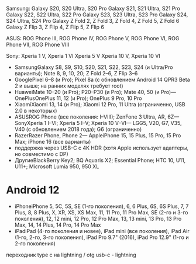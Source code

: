 Samsung:
Galaxy S20, S20 Ultra, S20 Pro
Galaxy S21, S21 Ultra, S21 Pro
Galaxy S22, S22 Ultra, S22 Pro
Galaxy S23, S23 Ultra, S23 Pro
Galaxy S24, S24 Ultra, S24 Pro
Galaxy Z Fold 2, Z Fold 3, Z Fold 4, Z Fold 5, Z Fold 6
Galaxy Z Flip 3, Z Flip 4, Z Flip 5, Z Flip 6


ASUS:
ROG Phone III, ROG Phone IV, ROG Phone V, ROG Phone VI, ROG Phone VII, ROG Phone VIII

Sony:
Xperia 1 V, Xperia 1 VI
Xperia 5 V
Xperia 10 V, Xperia 10 VI


- SamsungGalaxy S8, S9, S10, S20, S21, S22, S23, S24 (и Ultra/Pro варианты); Note 8, 9, 10, 20; Z Fold 2–6, Z Flip 3–6
- GooglePixel 6–8 (и Pro); Pixel 8a (с обновлением Android 14 QPR3 Beta 2 и выше; на ранних моделях требует root)
- HuaweiMate 10–20 (и Pro); P20–P30 (и Pro); Mate 40, 50 (и Pro)— OnePlusOnePlus 11, 12 (и Pro); OnePlus 9 Pro, 10 Pro
- XiaomiXiaomi 13, 14 (и Pro); Xiaomi 12 Pro, 11 Ultra (ограниченно, USB 2.0 в некоторых)
- ASUSROG Phone (все поколения: I–VIII); ZenFone 3 Ultra, AR, 6Z— SonyXperia 1 I–VI; Xperia 5 I–V; Xperia 10 V–VI— LGG5, V20, G7, V35, V40 (с обновлением 2018 года); G6 (ограниченно)
- RazerRazer Phone, Phone 2— AppleiPhone 15, 15 Plus, 15 Pro, 15 Pro Max; iPhone 16 (все варианты) 
- поддержка через USB-C с 4K HDR (хотя Apple использует адаптеры, но совместимо с DP)
- ДругиеBlackBerry Key2; BQ Aquaris X2; Essential Phone; HTC 10, U11, U11+; Microsoft Lumia 950, 950 XL


# Android 12



- iPhoneiPhone 5, 5C, 5S, SE (1-го поколения), 6, 6 Plus, 6S, 6S Plus, 7, 7 Plus, 8, 8 Plus, X, XR, XS, XS Max, 11, 11 Pro, 11 Pro Max, SE (2-го и 3-го поколения), 12, 12 mini, 12 Pro, 12 Pro Max, 13, 13 mini, 13 Pro, 13 Pro Max, 14, 14 Plus, 14 Pro, 14 Pro Max
- iPadiPad (4-го поколения и новее), iPad mini (все поколения), iPad Air (1-го, 2-го, 3-го поколения), iPad Pro 9.7" (2016), iPad Pro 12.9" (1-го и 2-го поколения)


переходник type c на lightning / otg usb-c - lightning